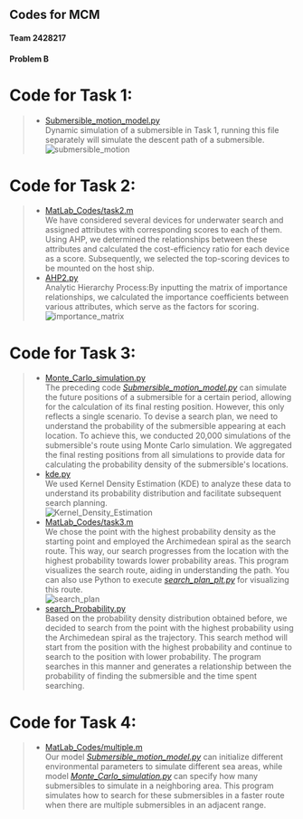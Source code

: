 ## Codes for MCM
#### Team 2428217 
#### Problem B
# Code for Task 1:
>- [Submersible_motion_model.py](https://github.com/Higasa-Yumetaka/MCM_Control_Number_2428217_Python/blob/master/Submersible_motion_model.py)\
> Dynamic simulation of a submersible in Task 1, running this file separately will simulate the descent path of a submersible.\
> ![submersible_motion](https://github.com/Higasa-Yumetaka/MCM_Control_Number_2428217_Python/blob/master/Pictures/predicted_path.png)

# Code for Task 2:
>- [MatLab_Codes/task2.m](https://github.com/Higasa-Yumetaka/MCM_Control_Number_2428217_Python/blob/master/MatLab_Codes/task2.m)\
> We have considered several devices for underwater search and assigned attributes with corresponding scores to each of them. Using AHP, we determined the relationships between these attributes and calculated the cost-efficiency ratio for each device as a score. Subsequently, we selected the top-scoring devices to be mounted on the host ship.
>- [AHP2.py](https://github.com/Higasa-Yumetaka/MCM_Control_Number_2428217_Python/blob/master/AHP2.py)\
> Analytic Hierarchy Process:By inputting the matrix of importance relationships, we calculated the importance coefficients between various attributes, which serve as the factors for scoring.
> ![importance_matrix](https://github.com/Higasa-Yumetaka/MCM_Control_Number_2428217_Python/blob/master/Pictures/importance_matrix.jpg)

# Code for Task 3:
>- [Monte_Carlo_simulation.py](https://github.com/Higasa-Yumetaka/MCM_Control_Number_2428217_Python/blob/master/Monte_Carlo_simulation.py)\
> The preceding code *[Submersible_motion_model.py](https://github.com/Higasa-Yumetaka/MCM_Control_Number_2428217_Python/blob/master/Submersible_motion_model.py)* can simulate the future positions of a submersible for a certain period, allowing for the calculation of its final resting position. However, this only reflects a single scenario. To devise a search plan, we need to understand the probability of the submersible appearing at each location. To achieve this, we conducted 20,000 simulations of the submersible's route using Monte Carlo simulation. We aggregated the final resting positions from all simulations to provide data for calculating the probability density of the submersible's locations.
>- [kde.py](https://github.com/Higasa-Yumetaka/MCM_Control_Number_2428217_Python/blob/master/kde.py)\
> We used Kernel Density Estimation (KDE) to analyze these data to understand its probability distribution and facilitate subsequent search planning.\
> ![Kernel_Density_Estimation](https://github.com/Higasa-Yumetaka/MCM_Control_Number_2428217_Python/blob/master/Pictures/kde.png)
>- [MatLab_Codes/task3.m](https://github.com/Higasa-Yumetaka/MCM_Control_Number_2428217_Python/blob/master/MatLab_Codes/task3.m)\
> We chose the point with the highest probability density as the starting point and employed the Archimedean spiral as the search route. This way, our search progresses from the location with the highest probability towards lower probability areas. This program visualizes the search route, aiding in understanding the path. You can also use Python to execute *[search_plan_plt.py](https://github.com/Higasa-Yumetaka/MCM_Control_Number_2428217_Python/blob/master/search_plan_plt.py)* for visualizing this route.\
> ![search_plan](https://github.com/Higasa-Yumetaka/MCM_Control_Number_2428217_Python/blob/master/Pictures/search_route.png)
>- [search_Probability.py](https://github.com/Higasa-Yumetaka/MCM_Control_Number_2428217_Python/blob/master/search_Probability.py)\
> Based on the probability density distribution obtained before, we decided to search from the point with the highest probability using the Archimedean spiral as the trajectory. This search method will start from the position with the highest probability and continue to search to the position with lower probability. The program searches in this manner and generates a relationship between the probability of finding the submersible and the time spent searching.

# Code for Task 4:
>- [MatLab_Codes/multiple.m](https://github.com/Higasa-Yumetaka/MCM_Control_Number_2428217_Python/blob/master/MatLab_Codes/multiple.m)\
> Our model *[Submersible_motion_model.py](https://github.com/Higasa-Yumetaka/MCM_Control_Number_2428217_Python/blob/master/Submersible_motion_model.py)* can initialize different environmental parameters to simulate different sea areas, while model *[Monte_Carlo_simulation.py](https://github.com/Higasa-Yumetaka/MCM_Control_Number_2428217_Python/blob/master/Monte_Carlo_simulation.py)* can specify how many submersibles to simulate in a neighboring area. This program simulates how to search for these submersibles in a faster route when there are multiple submersibles in an adjacent range.